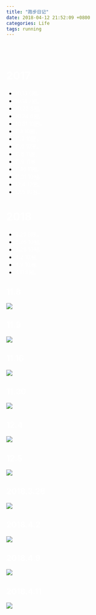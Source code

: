 ```yaml
---
title: "跑步日记"
date: 2018-04-12 21:52:09 +0800
categories: Life
tags: running
---
```


&ensp;
<style type="text/css">
	main#main.main{
		margin-top: -95px
	}
	.posts-expand .post-body img{
		padding: 1px;
	}

	.footer{
		display: none !important;
	}

	.post-block .page{
		width: 100%;
		color: #000000;
		background: #000000
	}
 	/*不展示底部*/
 	.footer-inner{
 		display: none !important;
 	}

	.v * {
    	color: #f4f4f4 !important;
	}

	.v .vwrap .vmark .valert .vcode {
    	background: #00050b !important;
	}

 	/*不展示侧栏*/
 	.sidebar{
 		display:none !important;
		 z-index:-1;
 	}


    +mobile() {
        width: 100%;
    }
	}


	.container .main-inner {
    width: 200%;
	
    +tablet() {
        width: 100%;
    }
    +mobile() {
        width: 100%;
    }
}

	.posts-block{
		position:inherit;
		width: 100%;
		margin-top: unset;

	}
    /*修改相册页面内容宽度为全屏*/
	.main-inner{
		width: 100%;
		margin-top: unset;
	}

	/*修改主体页面样式*/
	.main {
    	padding-bottom: 150px;
    	margin-top: 0px;
    	background: #121212;
	}

	/*body体样式*/
	body {
		background-image: unset;
		background-attachment: unset;
		background-size: 100%;
	}

	.header{
		background: rgba(28, 25, 25, 0.6);
		border-bottom: unset;
	}

	.menu .menu-item a{
		font-weight: 300;
   		color: #222;
	}

    .imgbox{
	  width: 100%;
	  overflow: hidden;
	  border-right: 0px solid #bcbcbc;
    }

	.box{
		visibility: visible;
		overflow: auto; 
		zoom: 1;
	}

	.box li{
		float: left;
    	width: 25%;  /*每个框占25%*/
    	position: relative;
    	overflow: hidden;
    	text-align: center;
    	list-style: none;
    	margin: 0;
    	/*display: inline;*/
    	padding: 0;
    	height: 400px;   /*固定高度*/
	}

	.box li span{
		display: block;
    	padding: 4% 7% 10% 7%;
    	min-height: 80px;
    	background: #fff;
    	color: #fff;
    	font-size: 16px;
    	background: #121212;
    	font-weight: 600;
    	line-height: 26px;
    	-webkit-box-sizing: border-box;
    	box-sizing: border-box;
	}

    img.imgitem{
		padding: unset;
		padding: unset;
		border: unset;
		position: relative;
		padding: 0px;
		width: 100%;
		height: 350px;
	}
    iframe.imgitem{
        width:480px !important;
         height:300px !important;
         padding: 0px;
    }
	div#comments.comments.v {
    	border: 0px;
    	margin: auto !important;
    	margin-top: unset;
    	margin-left: unset;
    	margin-right: unset;
    	width: 40%!important;
    	padding-top: 50px;
	}

	div#posts.posts-expand {
    	border: unset;
    	padding: unset;
    	margin-bottom: 10px;
	}

	.valine .vlist .vcard .vcomment-body .vhead .vname{
		color: #fff;
	}
	div#comments.comments.v{
			  width: 50%!important;
	  overflow: hidden;
	  border-right: 0px solid #bcbcbc;
	}

	.valine .vlist .vcard .vcomment-body .text-wrapper .vcomment p{
		width: 50%!important;
		color: #fff;
	}

	.box p{
		display: block;
    	background: #121212;
    	color: #fff;
    	font-size: 12px;
    	font-family: 'SwisMedium';
    	text-align: center;
	}

	.box span strong{
		background: rgba(0,0,0,0.4);
		padding: 20px;
		font-family: serif, sans-serif;
	}

	.posts-expand .post-title {
		display: none;
	}
	.title{
    	display: inline-block;
    	vertical-align: middle;
    	font: 85px/250px 'ChaletComprimeMilanSixty';
    	background-position: left bottom !important;
    	color: #fff;
    	background-size: 100% auto !important; 
		-webkit-background-size: cover; 
		-moz-background-size: cover;
		-o-background-size: cover;
    	width: 100%;
    	text-align: center;
    	border: unset;
    	height: 700px;
    	cursor: unset !important;
    	-webkit-box-sizing: border-box;
    	/*box-sizing: border-box;*/
	}
	.btn-more-posts{
		display: inline-block;
    	vertical-align: middle;
    	font: 85px/250px 'ChaletComprimeMilanSixty';
    	color: #000;
    	width: 100%;
    	text-align: center;
    	border: unset;
    	height: 400px;
    	background-color: #121212;
    	/*-webkit-box-sizing: border-box;*/
    	/*box-sizing: border-box;*/
	}
	div#comments.comments.valine{
		margin-left: 8px;
		width: 98%!important;
	}

@media (max-width: 767px){
	.box li {
    	width: 100%;
    	height: auto;
	}
	.title {
    	height: 200px;
	}

	.posts-expand .post-body img{
		box-sizing: none;
		padding: 0px !important;
	}

	.box span {
    	min-height: 80px;
    	border-right: unset;
    	font-size: 17px;
	}
	.box p{
    	border-right: unset;
    	font-size: 12px;
	}

	.posts-expand {
    	margin: unset;
	}
	div#comments.comments.v {
    	width: 96%;
    	padding-top: 50px;
	}
}

@media (min-width: 1300px){
	.container .main-inner{
		width: 100%;
	}
}

</style>

<!-- <font color=white>主体部分 -->
<div id="box" class="box"></div>

<script type="text/javascript">

function loadXMLDoc(xmlUrl) 
{
	try //Internet Explorer
	{
		xmlDoc=new ActiveXObject("Microsoft.XMLDOM");
	}
	catch(e)
	{
	  try //Firefox, Mozilla, Opera, etc.
	    {
		  xmlDoc=document.implementation.createDocument("","",null);
	    }
	  catch(e) {alert(e.message)}
	}
	
	try 
	{
		  xmlDoc.async=false;
		  xmlDoc.load(xmlUrl);
	}
	catch(e) {
		try //Google Chrome  
		  {  
			var chromeXml = new XMLHttpRequest();
			chromeXml.open("GET", xmlUrl, false);
			chromeXml.send(null);
			xmlDoc = chromeXml.responseXML.documentElement; 				
			//alert(xmlDoc.childNodes[0].nodeName);
			//return xmlDoc;    
		  }  
		  catch(e)  
		  {  
			  alert(e.message)  
		  }  		  	
	}
	return xmlDoc; 
}

xmlDoc=loadXMLDoc("https://sport-1259799643.cos.ap-shanghai.myqcloud.com");

var urls = xmlDoc.getElementsByTagName('Key');
var date = xmlDoc.getElementsByTagName('LastModified');
var wid = 350;
var showNum = 21; //每个相册一次展示多少照片
if ((window.innerWidth) > 1200) { wid = (window.innerWidth * 3) / 18;}
var box = document.getElementById('box');
var i = 0;

var content = new Array();
var tmp=0;
var kkk=-1;
for (var t = 0; t < urls.length ; t++) {
	var bucket=urls[t].innerHTML;
	var length=bucket.indexOf('/');
	if(length===bucket.length-1){
		kkk++;
		content[kkk]=new Array();
		content[kkk][0]={'url':bucket,'date':date[t].innerHTML.substring(0,10)};
		tmp=1;
	}
	else {
		content[kkk][tmp++]={'url':bucket.substring(length+1),'date':date[t].innerHTML.substring(0,10)};
	}
}

for (var i = 0; i < content.length; i++) {

	var conBox=document.createElement("div");
	conBox.id='conBox'+i;
	box.appendChild(conBox);
	var item=document.createElement("div");
	var title=content[i][0].url;
	item.innerHTML="<button class=title style=background:url(https://sport-1259799643.cos.ap-shanghai.myqcloud.com/" + title + "封面.jpg"+");background-repeat:no-repeat;><span style=display:inline;><strong style=color:#f0f3f6; >" + title.substring(0,title.length - 1) + "</strong></span></button>";
	conBox.appendChild(item);

        for (var j = 1; j < content[i].length && j < showNum+1; j++) {
	        var con=content[i][j].url;
		var item=document.createElement("li");
		if(con.substring(0,con.length-4) != "封面"){
			item.innerHTML="<div class=imgbox id=imgbox style=height:"+wid+"px;><iframe class=imgitem src=https://sport-1259799643.cos.ap-shanghai.myqcloud.com/" + title + con +" alt=" + con + "></div><span>" + con.substring(0,con.length-4);
			conBox.appendChild(item);
		}
	}
	if(content[i].length > showNum){
		var moreItem=document.createElement("button");
		moreItem.className = "btn-more-posts";
		moreItem.id = "more" + i;
		moreItem.value = showNum + 1;
		let cur = i;
		moreItem.onclick = function (){
			moreClick(this,cur,content[cur],content[cur][0].url);
		}
		moreItem.innerHTML="<span style=display:inline;><strong style=color:#f0f3f6;>加载更多</strong></span>";
		conBox.appendChild(moreItem);
	}
}

function moreClick(obj,cur,cont,title){
	var parent = obj.parentNode;
	parent.removeChild(obj);
	var j=obj.value;
	var begin=j;
	for ( ; j < cont.length && j < Number(showNum) + Number(begin); j++) {
		var con=cont[j].url;
		var item=document.createElement("li");	
		item.innerHTML="<div class=imgbox id=imgbox style=height:"+wid+"px;><iframe class=imgitem src="+xmllink+'/'+title+con+"  alt="+con+"></div><span>"+con.substring(0,con.length-4)+"</span><p>上传于"+cont[j].date+"</p>";
		parent.appendChild(item);
		var v=item.getElementsByTagName('iframe');
		v[0].id=imgid;
		imgid++;
	}
	if(cont.length > j){
		obj.value=j;
		parent.appendChild(obj);
	}
}
</script>




# <font color=white>2017</font>
- <font color=white>10.13 8圈。</font>
- <font color=white>10.14 7圈。</font>
- <font color=white>10.22 8圈。</font>
- <font color=white>10.24 8圈。</font>
- <font color=white>10.31 10圈。</font>
- <font color=white>11.1 10圈。</font>
- <font color=white>11.2 10圈。</font>
- <font color=white>11.6 10圈。</font>
- <font color=white>11.8 11圈。</font>
- <font color=white>11.9 11圈。</font>
- <font color=white>11.16 11圈。</font>
- <font color=white>11.31 10圈。</font>
- <font color=white>12.4 10圈。</font>
- <font color=white>12.5 10圈。</font>

# <font color=white>2018</font>
- <font color=white>3.25 9圈。</font>
- <font color=white>3.26 10圈。</font>
- <font color=white>3.28 10圈。</font>
- <font color=white>4.2 10圈。</font>
- <font color=white>4.9 10圈。</font>
- <font color=white>4.11 9圈。</font>

## <font color=white>11.8</font>
![](https://i.loli.net/2017/12/09/5a2b7004279b6.png)
## <font color=white>11.9</font>

![](https://i.loli.net/2017/11/09/5a04662d39261.jpg)

## <font color=white>11.16</font>
![](https://i.loli.net/2017/12/09/5a2b7004279b6.png)

## <font color=white>11.30</font>
![](https://i.loli.net/2017/12/09/5a2b7024517c4.png)

## <font color=white>12.4</font>

![](https://i.loli.net/2017/12/09/5a2b7049f4195.png)

## <font color=white>12.5</font>
![](https://i.loli.net/2017/12/09/5a2b707d1a0cc.png)

## <font color=white>2018.3.28</font>
![](https://i.loli.net/2018/04/12/5ace342dbd4ad.png)
## <font color=white>2018.4.2</font>

![](https://i.loli.net/2018/04/12/5ace3474d1adc.png)

## <font color=white>2018.4.9</font>
![](https://i.loli.net/2018/04/12/5ace34a1bb8f1.jpg)

## <font color=white>2018.4.11</font>
![](https://i.loli.net/2018/04/12/5ace34c0a2e58.jpg)
